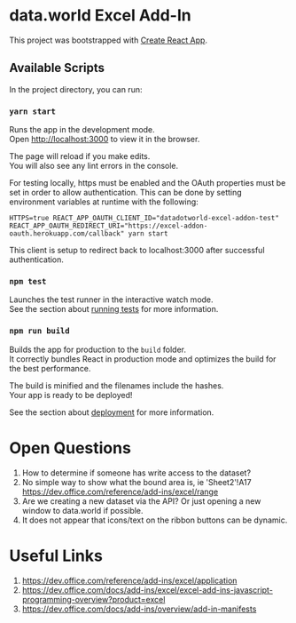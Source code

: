 # data.world Excel Add-In

This project was bootstrapped with [Create React App](https://github.com/facebookincubator/create-react-app).

## Available Scripts

In the project directory, you can run:

### `yarn start`

Runs the app in the development mode.<br>
Open [http://localhost:3000](http://localhost:3000) to view it in the browser.

The page will reload if you make edits.<br>
You will also see any lint errors in the console.

For testing locally, https must be enabled and the OAuth properties must be set in order to allow authentication.  This can be done by setting environment variables at runtime with the following:

`HTTPS=true REACT_APP_OAUTH_CLIENT_ID="datadotworld-excel-addon-test" REACT_APP_OAUTH_REDIRECT_URI="https://excel-addon-oauth.herokuapp.com/callback" yarn start`

This client is setup to redirect back to localhost:3000 after successful authentication.

### `npm test`

Launches the test runner in the interactive watch mode.<br>
See the section about [running tests](#running-tests) for more information.

### `npm run build`

Builds the app for production to the `build` folder.<br>
It correctly bundles React in production mode and optimizes the build for the best performance.

The build is minified and the filenames include the hashes.<br>
Your app is ready to be deployed!

See the section about [deployment](#deployment) for more information.

# Open Questions

1. How to determine if someone has write access to the dataset?
1. No simple way to show what the bound area is, ie 'Sheet2'!A17
https://dev.office.com/reference/add-ins/excel/range
1. Are we creating a new dataset via the API? Or just opening a new window to data.world if possible.
1. It does not appear that icons/text on the ribbon buttons can be dynamic.

# Useful Links

1. https://dev.office.com/reference/add-ins/excel/application
1. https://dev.office.com/docs/add-ins/excel/excel-add-ins-javascript-programming-overview?product=excel
1. https://dev.office.com/docs/add-ins/overview/add-in-manifests